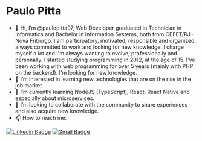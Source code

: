 # Paulo Pitta

- 👋 Hi, I’m @paulopitta97, Web Developer graduated in Technician in Informatics and Bachelor in Information Systems, both from CEFET/RJ - Nova Friburgo. I am participatory, motivated, responsible and organized, always committed to work and looking for new knowledge. I charge myself a lot and I'm always wanting to evolve, professionally and personally. I started studying programming in 2012, at the age of 15. I've been working with web programming for over 5 years (mainly with PHP on the backend). I'm looking for new knowledge.
- 👀 I’m interested in learning new technologies that are on the rise in the job market.
- 🌱 I’m currently learning NodeJS (TypeScript), React, React Native and especially about microservices.
- 💞️ I’m looking to collaborate with the community to share experiences and also acquire new knowledge.
- 📫 How to reach me:

[![Linkedin Badge](https://img.shields.io/badge/-Paulo%20Pitta-0A66C2?style=flat-square&logo=Linkedin&logoColor=white&link=https://www.linkedin.com/in/paulopitta97/)](https://www.linkedin.com/in/paulopitta97/) 
[![Gmail Badge](https://img.shields.io/badge/-paulopitta97@gmail.com-CD3C30?style=flat-square&logo=Gmail&logoColor=white&link=mailto:paulopitta97@gmail.com)](mailto:paulopitta97@gmail.com)

<!---
paulopitta97/paulopitta97 is a ✨ special ✨ repository because its `README.md` (this file) appears on your GitHub profile.
You can click the Preview link to take a look at your changes.
--->
